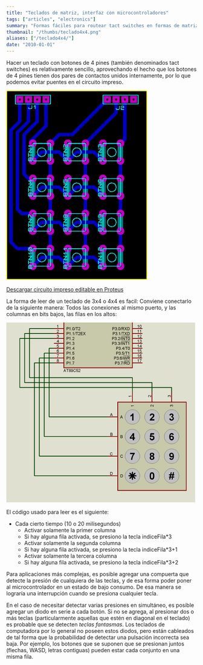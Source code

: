 ```yaml
---
title: "Teclados de matriz, interfaz con microcontroladores"
tags: ["articles", "electronics"]
summary: "Formas fáciles para routear tact switches en formas de matriz."
thumbnail: "/thumbs/teclado4x4.png"
aliases: ["/teclado4x4/"]
date: "2010-01-01"
---
```

Hacer un teclado con botones de 4 pines (también denominados tact switches) es relativamente sencillo, aprovechando el hecho que los botones de 4 pines tienen dos pares de contactos unidos internamente, por lo que podemos evitar puentes en el circuito impreso.

![Esquemático teclado 3x4 con tact switches](/images/keypad_lyt.png)

[Descargar circuito impreso editable en Proteus](/downloads/keypad.zip)

La forma de leer de un teclado de 3x4 o 4x4 es facil: Conviene conectarlo de la siguiente manera: Todos las conexiones al mismo puerto, y las columnas en bits bajos, las filas en los altos:

![Conexión teclado 3x4 a microcontrolador](/images/keypad_conn.png)

El código usado para leer es el siguiente:

* Cada cierto tiempo (10 o 20 milisegundos)
	* Activar solamente la primer columna
	* Si hay alguna fila activada, se presiono la tecla indiceFila*3
	* Activar solamente la segunda columna
	* Si hay alguna fila activada, se presiono la tecla indiceFila*3+1
	* Activar solamente la tercera columna
	* Si hay alguna fila activada, se presiono la tecla indiceFila*3+2

Para aplicaciones más complejas, es posible agregar una compuerta que detecte la presión de cualquiera de las teclas, y de esa forma poder poner al microcontrolador en un estado de bajo consumo. De esa manera se lograría una interrupción cuando se presiona cualquier tecla. 

En el caso de necesitar detectar varias presiones en simultáneo, es posible agregar un diodo en serie a cada botón. Si no se agrega, al presionar dos o más teclas (particularmente aquellas que estén en diagonal en el teclado) es probable que se detecten *teclas fantasmas*. Los teclados de computadora por lo general no poseen estos diodos, pero están cableados de tal forma que la probabilidad de detectar una pulsación incorrecta sea baja. Por ejemplo, los botones que se suponen que se presionan juntos (flechas, WASD, letras contiguas) pueden estar cada conjunto en una misma fila.